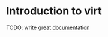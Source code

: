# Introduction to virt

TODO: write [great documentation](http://jacobian.org/writing/what-to-write/)

